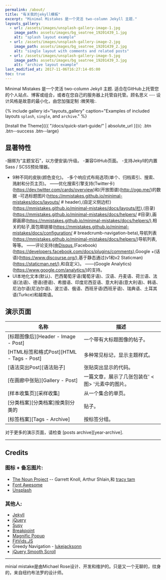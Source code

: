 ```yaml
---
permalink: /about/
title: "有关我的jekyll模板"
excerpt: "Minimal Mistakes 是一个灵活 two-column Jekyll 主题."
layouts_gallery:
  - url: /assets/images/unsplash-gallery-image-1.jpg
    image_path: assets/images/bg_seatree_19201439_1.jpg
    alt: "splash layout example"
  - url: /assets/images/unsplash-gallery-image-2.jpg
    image_path: assets/images/bg_seatree_19201439_2.jpg
    alt: "single layout with comments and related posts"
  - url: /assets/images/unsplash-gallery-image-5.jpg
    image_path: assets/images/bg_seatree_19201439_3.jpg
    alt: "archive layout example"
last_modified_at: 2017-11-06T16:27:14-05:00
toc: true
---
```


Minimal Mistakes 是一个灵活 two-column Jekyll 主题. 适合在GitHub上托管您的个人站点、博客或组合，或者在您自己的服务器上托管自托管。顾名思义 --- 设计风格是故意的最小化，由您加强定制 :微笑哦:.

{% include gallery id="layouts_gallery" caption="Examples of included layouts `splash`, `single`, and `archive`." %}

[Install the Theme]({{ "/docs/quick-start-guide/" | absolute_url }}){: .btn .btn--success .btn--large}

## 显著特性

-捆绑为“主题宝石”，以方便安装/升级。
-兼容GitHub页面。
-支持Jekyll的内置Sass / SCSS预处理器。
- 9种不同的皮肤(颜色变化)。
-多个响应式布局选项(单个、归档索引、搜索、溅射和分页主页)。
——优化搜索引擎支持(Twitter卡)(https://dev.twitter.com/cards/overview)和(开放图谱)(http://ogp.me/)的数据
-可选标题图片(https://mmistakes.github.io/minimal-mistakes/docs/layouts/ # header),(自定义侧边栏)(https://mmistakes.github.io/minimal-mistakes/docs/layouts/栏),(目录)(https://mmistakes.github.io/minimal-mistakes/docs/helpers/ #目录),画廊画廊(https://mmistakes.github.io/minimal-mistakes/docs/helpers/),相关的帖子,面包屑链接(https://mmistakes.github.io/minimal-mistakes/docs/configuration/ # breadcrumb-navigation-beta),导航列表(https://mmistakes.github.io/minimal-mistakes/docs/helpers/)导航列表,等等。
——评论支持(由[Disqus](https://disqus.com/),(Facebook)(https://developers.facebook.com/docs/plugins/comments),Google +(话语)(https://www.discourse.org/),基于静态通过(v1和v2 Staticman)(https://staticman.net/),和自定义)。
——(Google Analytics)(https://www.google.com/analytics/)的支持。
- UI本地化文本(默认)、巴西葡萄牙语(葡萄牙语)、汉语、丹麦语、荷兰语、法语(法语)、德语(德语)、希腊语、印度尼西亚语、意大利语(意大利语)、韩语、尼泊尔语(尼泊尔语)、波兰语、俄语、西班牙语(西班牙语)、瑞典语、土耳其语(Turkce)和越南语。

## 演示页面

| 名称                                        | 描述                                           |
| ------------------------------------------- | ----------------------------------------------------- |
|[标题图像后][Header - Image - Post]|一个带有大标题图像的帖子。|
|[HTML标签和格式Post][HTML - Tags - Post]|多种常见标记，显示主题样式。|
|[语法突出Post][语法贴子]|张贴突出显示的代码。|
|[在画廊中张贴][Gallery - Post]|一篇文章，展示了几张包装在' <图> '元素中的图片。|
|[样本收集页][采样收集]|从一个集合的单页。|
|[分类档案][分类档案]按类别分类的|贴子。|
|[标签档案][Tags - Archive]|按标签分组。|

对于更多的演示页面，请检查 [posts archive][year-archive].

---

## Credits

### 图标 + 备忘图片:

- [The Noun Project](https://thenounproject.com) -- Garrett Knoll, Arthur Shlain,和 [tracy tam](https://thenounproject.com/tracytam)
- [Font Awesome](http://fontawesome.io/)
- [Unsplash](https://unsplash.com/)

### 其他人:

- [Jekyll](https://jekyllrb.com/)
- [jQuery](https://jquery.com/)
- [Susy](http://susy.oddbird.net/)
- [Breakpoint](http://breakpoint-sass.com/)
- [Magnific Popup](http://dimsemenov.com/plugins/magnific-popup/)
- [FitVids.JS](http://fitvidsjs.com/)
- Greedy Navigation - [lukejacksonn](https://codepen.io/lukejacksonn/pen/PwmwWV)
- [jQuery Smooth Scroll](https://github.com/kswedberg/jquery-smooth-scroll)

---

minial mistake是由Michael Rose设计、开发和维护的。只是又一个无聊的，纹身的，来自纽约布法罗的设计师。
